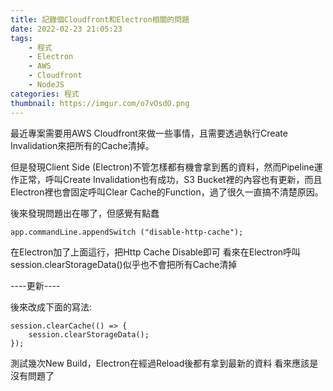 ```yaml
---
title: 記錄個Cloudfront和Electron相關的問題
date: 2022-02-23 21:05:23
tags:
    - 程式
    - Electron
    - AWS
    - Cloudfront
    - NodeJS
categories: 程式
thumbnail: https://imgur.com/o7vOsdO.png
---
```

最近專案需要用AWS Cloudfront來做一些事情，且需要透過執行Create Invalidation來把所有的Cache清掉。

但是發現Client Side (Electron)不管怎樣都有機會拿到舊的資料，然而Pipeline運作正常，呼叫Create Invalidation也有成功，S3 Bucket裡的內容也有更新，而且Electron裡也會固定呼叫Clear Cache的Function，過了很久一直搞不清楚原因。

後來發現問題出在哪了，但感覺有點蠢

```
app.commandLine.appendSwitch ("disable-http-cache");
```

在Electron加了上面這行，把Http Cache Disable即可
看來在Electron呼叫session.clearStorageData()似乎也不會把所有Cache清掉

----更新----

後來改成下面的寫法:
```
session.clearCache(() => {
    session.clearStorageData();
});
```

測試幾次New Build，Electron在經過Reload後都有拿到最新的資料
看來應該是沒有問題了